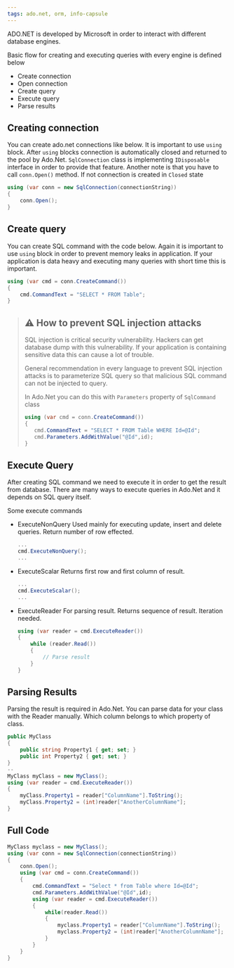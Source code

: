 ```yaml
---
tags: ado.net, orm, info-capsule
---
```

ADO.NET is developed by Microsoft in order to interact with different database engines. 

Basic flow for creating and executing queries with every engine is defined below
- Create connection
- Open connection
- Create query
- Execute query
- Parse results

## Creating connection
You can create ado.net connections like below. It is important to use ``using`` block. After ``using`` blocks connection is automatically closed and returned to the pool by Ado.Net. ``SqlConnection`` class is implementing ``IDisposable`` interface in order to provide that feature.
Another note is that you have to call ``conn.Open()`` method. If not connection is created in ``Closed`` state
````csharp
using (var conn = new SqlConnection(connectionString))
{
    conn.Open();   
}
````

## Create query
You can create SQL command with the code below. Again it is important to use ``using`` block in order to prevent memory leaks in application. If your application is data heavy and executing many queries with short time this is important.
````csharp
using (var cmd = conn.CreateCommand())
{
    cmd.CommandText = "SELECT * FROM Table";
}
````
> ## ⚠ How to prevent SQL injection attacks
> SQL injection is critical security vulnerability. Hackers can get database dump with this vulnerability. If your application is containing sensitive data this can cause a lot of trouble. 
> 
> General recommendation in every language to prevent SQL injection attacks is to parameterize SQL query so that malicious SQL command can not be injected to query.
> 
> In Ado.Net you can do this with ``Parameters`` property of ``SqlCommand`` class
> ````csharp
> using (var cmd = conn.CreateCommand())
> {
>    cmd.CommandText = "SELECT * FROM Table WHERE Id=@Id";
>    cmd.Parameters.AddWithValue("@Id",id);
> }
> ````

## Execute Query 
After creating SQL command we need to execute it in order to get the result from database. There are many ways to execute queries in Ado.Net and it depends on SQL query itself. 

Some execute commands
- ExecuteNonQuery
  Used mainly for executing update, insert and delete queries. Return number of row effected.
  ````csharp
  ...
  cmd.ExecuteNonQuery();
  ...
  ````
- ExecuteScalar
  Returns first row and first column of result. 
  ````csharp
  ...
  cmd.ExecuteScalar();
  ...
  ````
- ExecuteReader
  For parsing result. Returns sequence of result. Iteration needed.
  ````csharp
  using (var reader = cmd.ExecuteReader())
  {
      while (reader.Read())
      {
          // Parse result
      }
  }
  ````
## Parsing Results
Parsing the result is required in Ado.Net. You can parse data for your class with the Reader manually. Which column belongs to which property of class. 
````csharp
public MyClass 
{
    public string Property1 { get; set; }
    public int Property2 { get; set; }
}
--
MyClass myClass = new MyClass();
using (var reader = cmd.ExecuteReader())
{
    myClass.Property1 = reader["ColumnName"].ToString();
    myClass.Property2 = (int)reader["AnotherColumnName"];
}
  ````

## Full Code
````csharp
MyClass myclass = new MyClass();
using (var conn = new SqlConnection(connectionString))
{
    conn.Open();
    using (var cmd = conn.CreateCommand())
    {
        cmd.CommandText = "Select * from Table where Id=@Id";
        cmd.Parameters.AddWithValue("@Id",id);
        using (var reader = cmd.ExecuteReader())
        {
            while(reader.Read())
            {
                myclass.Property1 = reader["ColumnName"].ToString();
                myclass.Property2 = (int)reader["AnotherColumnName"];
            }
        }
    }
}
````